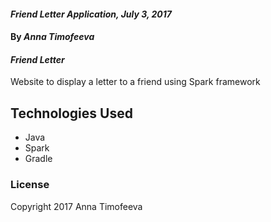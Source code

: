 #### _Friend Letter Application, July 3, 2017_

#### By _**Anna Timofeeva**_

#### _Friend Letter_

Website to display a letter to a friend using Spark framework

## Technologies Used
* Java
* Spark
* Gradle

### License
Copyright 2017 Anna Timofeeva  
